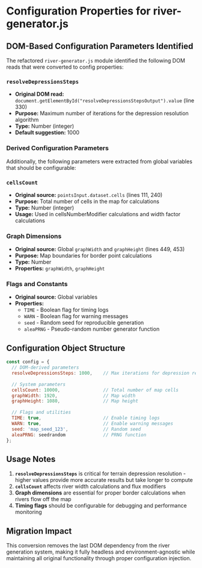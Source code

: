 # Configuration Properties for river-generator.js

## DOM-Based Configuration Parameters Identified

The refactored `river-generator.js` module identified the following DOM reads that were converted to config properties:

### `resolveDepressionsSteps`
- **Original DOM read:** `document.getElementById("resolveDepressionsStepsOutput").value` (line 330)
- **Purpose:** Maximum number of iterations for the depression resolution algorithm
- **Type:** Number (integer)
- **Default suggestion:** 1000

### Derived Configuration Parameters

Additionally, the following parameters were extracted from global variables that should be configurable:

### `cellsCount`
- **Original source:** `pointsInput.dataset.cells` (lines 111, 240)
- **Purpose:** Total number of cells in the map for calculations
- **Type:** Number (integer)
- **Usage:** Used in cellsNumberModifier calculations and width factor calculations

### Graph Dimensions
- **Original source:** Global `graphWidth` and `graphHeight` (lines 449, 453)
- **Purpose:** Map boundaries for border point calculations
- **Type:** Number
- **Properties:** `graphWidth`, `graphHeight`

### Flags and Constants
- **Original source:** Global variables
- **Properties:**
  - `TIME` - Boolean flag for timing logs
  - `WARN` - Boolean flag for warning messages
  - `seed` - Random seed for reproducible generation
  - `aleaPRNG` - Pseudo-random number generator function

## Configuration Object Structure

```javascript
const config = {
  // DOM-derived parameters
  resolveDepressionsSteps: 1000,    // Max iterations for depression resolution
  
  // System parameters
  cellsCount: 10000,                // Total number of map cells
  graphWidth: 1920,                 // Map width
  graphHeight: 1080,                // Map height
  
  // Flags and utilities
  TIME: true,                       // Enable timing logs
  WARN: true,                       // Enable warning messages
  seed: 'map_seed_123',             // Random seed
  aleaPRNG: seedrandom              // PRNG function
};
```

## Usage Notes

1. **`resolveDepressionsSteps`** is critical for terrain depression resolution - higher values provide more accurate results but take longer to compute
2. **`cellsCount`** affects river width calculations and flux modifiers
3. **Graph dimensions** are essential for proper border calculations when rivers flow off the map
4. **Timing flags** should be configurable for debugging and performance monitoring

## Migration Impact

This conversion removes the last DOM dependency from the river generation system, making it fully headless and environment-agnostic while maintaining all original functionality through proper configuration injection.